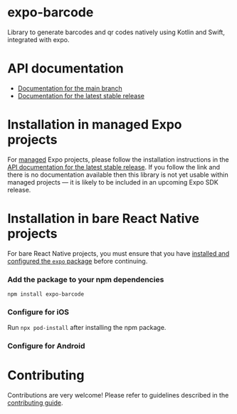 # expo-barcode

Library to generate barcodes and qr codes natively using Kotlin and Swift, integrated with expo.

# API documentation

- [Documentation for the main branch](https://github.com/expo/expo/blob/main/docs/pages/versions/unversioned/sdk/barcode.md)
- [Documentation for the latest stable release](https://docs.expo.dev/versions/latest/sdk/barcode/)

# Installation in managed Expo projects

For [managed](https://docs.expo.dev/archive/managed-vs-bare/) Expo projects, please follow the installation instructions in the [API documentation for the latest stable release](#api-documentation). If you follow the link and there is no documentation available then this library is not yet usable within managed projects &mdash; it is likely to be included in an upcoming Expo SDK release.

# Installation in bare React Native projects

For bare React Native projects, you must ensure that you have [installed and configured the `expo` package](https://docs.expo.dev/bare/installing-expo-modules/) before continuing.

### Add the package to your npm dependencies

```
npm install expo-barcode
```

### Configure for iOS

Run `npx pod-install` after installing the npm package.


### Configure for Android



# Contributing

Contributions are very welcome! Please refer to guidelines described in the [contributing guide]( https://github.com/expo/expo#contributing).

